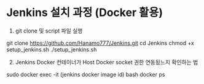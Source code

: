 # Jenkins 설치 과정 (Docker 활용)


1. git clone 및 script 파일 실행

git clone https://github.com/Hanamo777/Jenkins.git
cd Jenkins
chmod +x setup_jenkins.sh
./setup_jenkins.sh

2. Jenkins Docker 컨테이너가 Host Docker socket 권한 연동됬느지 확인하는 법

sudo docker exec -it (jenkins docker image id) bash
docker ps